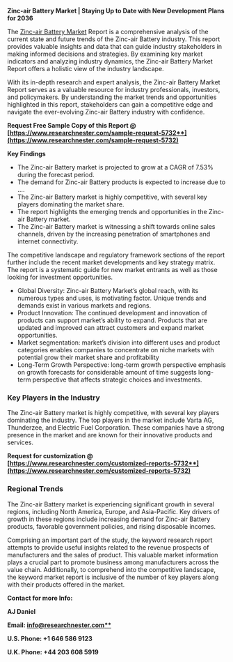 ﻿**Zinc-air Battery Market | Staying Up to Date with New Development Plans for 2036**

The [Zinc-air Battery Market](https://www.researchnester.com/reports/zinc-air-battery-market/5732) Report is a comprehensive analysis of the current state and future trends of the Zinc-air Battery industry. This report provides valuable insights and data that can guide industry stakeholders in making informed decisions and strategies. By examining key market indicators and analyzing industry dynamics, the Zinc-air Battery Market Report offers a holistic view of the industry landscape.

With its in-depth research and expert analysis, the Zinc-air Battery Market Report serves as a valuable resource for industry professionals, investors, and policymakers. By understanding the market trends and opportunities highlighted in this report, stakeholders can gain a competitive edge and navigate the ever-evolving Zinc-air Battery industry with confidence.

**Request Free Sample Copy of this Report @ [https://www.researchnester.com/sample-request-5732**](https://www.researchnester.com/sample-request-5732)**

**Key Findings**

- The Zinc-air Battery market is projected to grow at a CAGR of 7.53% during the forecast period.
- The demand for Zinc-air Battery products is expected to increase due to ….
- The Zinc-air Battery market is highly competitive, with several key players dominating the market share.
- The report highlights the emerging trends and opportunities in the Zinc-air Battery market.
- The Zinc-air Battery market is witnessing a shift towards online sales channels, driven by the increasing penetration of smartphones and internet connectivity.

The competitive landscape and regulatory framework sections of the report further include the recent market developments and key strategy matrix. The report is a systematic guide for new market entrants as well as those looking for investment opportunities.

- Global Diversity: Zinc-air Battery Market’s global reach, with its numerous types and uses, is motivating factor. Unique trends and demands exist in various markets and regions.
- Product Innovation: The continued development and innovation of products can support market’s ability to expand. Products that are updated and improved can attract customers and expand market opportunities.
- Market segmentation: market’s division into different uses and product categories enables companies to concentrate on niche markets with potential grow their market share and profitability
- Long-Term Growth Perspective: long-term growth perspective emphasis on growth forecasts for considerable amount of time suggests long-term perspective that affects strategic choices and investments.
### **Key Players in the Industry**
The Zinc-air Battery market is highly competitive, with several key players dominating the industry. The top players in the market include Varta AG, Thunderzee, and Electric Fuel Corporation. These companies have a strong presence in the market and are known for their innovative products and services.

**Request for customization @ [https://www.researchnester.com/customized-reports-5732**](https://www.researchnester.com/customized-reports-5732)**
### **Regional Trends**
The Zinc-air Battery market is experiencing significant growth in several regions, including North America, Europe, and Asia-Pacific. Key drivers of growth in these regions include increasing demand for Zinc-air Battery products, favorable government policies, and rising disposable incomes.

Comprising an important part of the study, the keyword research report attempts to provide useful insights related to the revenue prospects of manufacturers and the sales of product. This valuable market information plays a crucial part to promote business among manufacturers across the value chain. Additionally, to comprehend into the competitive landscape, the keyword market report is inclusive of the number of key players along with their products offered in the market.

**Contact for more Info:**

**AJ Daniel**

**Email: [info@researchnester.com**](mailto:info@researchnester.com)**

**U.S. Phone: +1 646 586 9123** 

**U.K. Phone: +44 203 608 5919**

